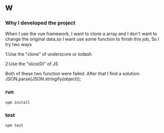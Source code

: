 # w
### Why I developed the project
When I use the vue framework, I want to clone a array and I don't want to change the original data,so I want use some function to finish this job, So I try two ways

1:Use the "clone" of underscore or lodash

2:Use the "slice(0)" of JS

Both of these two function were failed. After that I find a solution:
JSON.parse(JSON.stringify(object));


### run
```bush
npm install
```

### test
```bush
npm test
```
